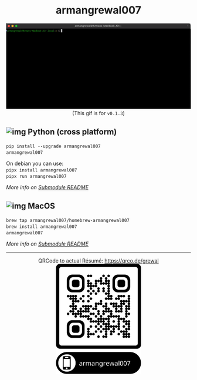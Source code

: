 <div align="center">
  <h1>armangrewal007</h1> 
  <img src="https://github.com/ArmanGrewal007/armangrewal007-py/blob/master/armangrewal007-py-v0.1.3.gif" /> <br>
  (This gif is for <code>v0.1.3</code>)
</div>

## ![img](https://icons-theta.vercel.app/icon?i=python) Python (cross platform) 
`pip install --upgrade armangrewal007` <br>
`armangrewal007` 

On debian you can use: <br>
`pipx install armangrewal007` <br>
`pipx run armangrewal007` <br>

_More info on [Submodule README](https://github.com/ArmanGrewal007/armangrewal007-py/blob/master/README.md)_

## ![img](https://icons-theta.vercel.app/icon?i=apple) MacOS 
`brew tap armangrewal007/homebrew-armangrewal007` <br>
`brew install armangrewal007` <br>
`armangrewal007`

_More info on [Submodule README](https://github.com/ArmanGrewal007/homebrew-armangrewal007/blob/master/README.md)_

-------

<div align="center">
  QRCode to actual Résumé: <a href="https://qrco.de/grewal">https://qrco.de/grewal </a> <br>
  <a href="https://qrco.de/grewal"><img src="qrcode.png" height="300"/></a><br>
</div>
